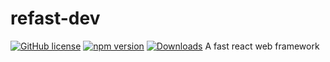# refast-dev
[![GitHub license](https://img.shields.io/badge/license-MIT-blue.svg)](https://github.com/refastdev/refast/blob/main/packages/refast-dev/LICENSE) [![npm version](https://img.shields.io/npm/v/@refastdev/refast-dev.svg?style=flat)](https://npmjs.com/package/@refastdev/refast-dev) [![Downloads](https://img.shields.io/npm/dm/@refastdev/refast-dev.svg?style=flat)](https://npmjs.com/package/@refastdev/refast-dev)
A fast react web framework
